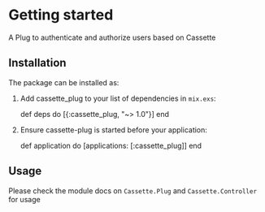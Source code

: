 # Getting started

A Plug to authenticate and authorize users based on Cassette

## Installation

The package can be installed as:

  1. Add cassette_plug to your list of dependencies in `mix.exs`:

        def deps do
          [{:cassette_plug, "~> 1.0"}]
        end

  2. Ensure cassette-plug is started before your application:

        def application do
          [applications: [:cassette_plug]]
        end

## Usage

Please check the module docs on `Cassette.Plug` and `Cassette.Controller` for usage
